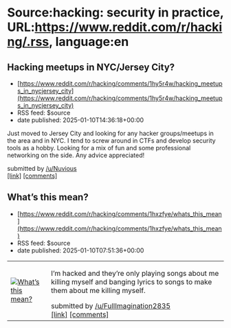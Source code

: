# Source:hacking: security in practice, URL:https://www.reddit.com/r/hacking/.rss, language:en

## Hacking meetups in NYC/Jersey City?
 - [https://www.reddit.com/r/hacking/comments/1hy5r4w/hacking_meetups_in_nycjersey_city](https://www.reddit.com/r/hacking/comments/1hy5r4w/hacking_meetups_in_nycjersey_city)
 - RSS feed: $source
 - date published: 2025-01-10T14:36:18+00:00

<!-- SC_OFF --><div class="md"><p>Just moved to Jersey City and looking for any hacker groups/meetups in the area and in NYC. I tend to screw around in CTFs and develop security tools as a hobby. Looking for a mix of fun and some professional networking on the side. Any advice appreciated!</p> </div><!-- SC_ON --> &#32; submitted by &#32; <a href="https://www.reddit.com/user/Nuvious"> /u/Nuvious </a> <br/> <span><a href="https://www.reddit.com/r/hacking/comments/1hy5r4w/hacking_meetups_in_nycjersey_city/">[link]</a></span> &#32; <span><a href="https://www.reddit.com/r/hacking/comments/1hy5r4w/hacking_meetups_in_nycjersey_city/">[comments]</a></span>

## What’s this mean?
 - [https://www.reddit.com/r/hacking/comments/1hxzfye/whats_this_mean](https://www.reddit.com/r/hacking/comments/1hxzfye/whats_this_mean)
 - RSS feed: $source
 - date published: 2025-01-10T07:51:36+00:00

<table> <tr><td> <a href="https://www.reddit.com/r/hacking/comments/1hxzfye/whats_this_mean/"> <img src="https://preview.redd.it/syblpving4ce1.jpeg?width=640&amp;crop=smart&amp;auto=webp&amp;s=fb3c2183ecc5c0b8fe799d97282176292b2854d3" alt="What’s this mean?" title="What’s this mean?" /> </a> </td><td> <!-- SC_OFF --><div class="md"><p>I’m hacked and they’re only playing songs about me killing myself and banging lyrics to songs to make them about me killing myself. </p> </div><!-- SC_ON --> &#32; submitted by &#32; <a href="https://www.reddit.com/user/FullImagination2835"> /u/FullImagination2835 </a> <br/> <span><a href="https://i.redd.it/syblpving4ce1.jpeg">[link]</a></span> &#32; <span><a href="https://www.reddit.com/r/hacking/comments/1hxzfye/whats_this_mean/">[comments]</a></span> </td></tr></table>

